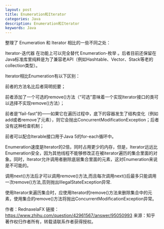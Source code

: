 ```yaml
---
layout: post
title: Enumeration和Iterator
categories: Java
description: Enumeration和Iterator
keywords: Java
---
```


整理了 Enumeration 和 Iterator 相比的一些不同之处：

Iterator-迭代器 在功能上可以完全替代 Enumeration-枚举 。后者目前还保留在Java标准库里纯粹是为了兼容老API（例如Hashtable、Vector、Stack等老的collection类型）。

Iterator相比Enumeration有以下区别：

前者的方法名比后者简明扼要；

前者添加了一个可选的remove()方法（“可选”意味着一个实现Iterator接口的类可以选择不实现remove()方法）；

前者是“fail-fast”的——如果它在遍历过程中，底下的容器发生了结构变化（例如add或者remove了元素），则它会抛出ConcurrentModificationException；后者没有这种检查机制；

前者可以配合Iterable<E>接口用于Java 5的for-each循环中。

Enumeration速度是Iterator的2倍，同时占用更少的内存，但是，Iterator远远比Enumeration安全，因为其他线程不能够修改正在被iterator遍历的集合里面的对象。同时，Iterator允许调用者删除底层集合里面的元素，这对Enumeration来说是不可能的。

调用next()方法后才可以调用remove()方法,而且每次调用next()后最多只能调用一次remove()方法,否则抛出IllegalStateException异常.

使用Iterator来遍历集合时，应使用Iterator的remove()方法来删除集合中的元素，使用集合的remove()方法将抛出ConcurrentModificationException异常。

作者：RednaxelaFX
链接：https://www.zhihu.com/question/42961567/answer/95050993
来源：知乎
著作权归作者所有，转载请联系作者获得授权。
